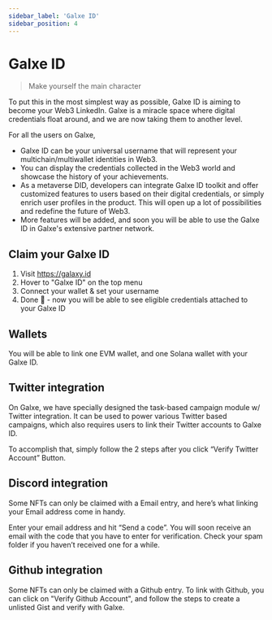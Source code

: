 ```yaml
---
sidebar_label: 'Galxe ID'
sidebar_position: 4
---
```


# Galxe ID

> Make yourself the main character

To put this in the most simplest way as possible, Galxe ID is aiming to become your Web3 LinkedIn. Galxe is a miracle space where digital credentials float around, and we are now taking them to another level.

For all the users on Galxe,

- Galxe ID can be your universal username that will represent your multichain/multiwallet identities in Web3.
- You can display the credentials collected in the Web3 world and showcase the history of your achievements.
- As a metaverse DID, developers can integrate Galxe ID toolkit and offer customized features to users based on their digital credentials, or simply enrich user profiles in the product. This will open up a lot of possibilities and redefine the future of Web3.
- More features will be added, and soon you will be able to use the Galxe ID in Galxe's extensive partner network.

## Claim your Galxe ID

1. Visit https://galaxy.id
2. Hover to "Galxe ID" on the top menu
3. Connect your wallet & set your username
4. Done 🎉 - now you will be able to see eligible credentials attached to your Galxe ID

## Wallets

You will be able to link one EVM wallet, and one Solana wallet with your Galxe ID.

## Twitter integration

On Galxe, we have specially designed the task-based campaign module w/ Twitter integration. It can be used to power various Twitter based campaigns, which also requires users to link their Twitter accounts to Galxe ID.

To accomplish that, simply follow the 2 steps after you click “Verify Twitter Account” Button.

## Discord integration

Some NFTs can only be claimed with a Email entry, and here’s what linking your Email address come in handy.

Enter your email address and hit “Send a code”. You will soon receive an email with the code that you have to enter for verification. Check your spam folder if you haven’t received one for a while.

## Github integration

Some NFTs can only be claimed with a Github entry. To link with Github, you can click on "Verify Github Account", and follow the steps to create a unlisted Gist and verify with Galxe.
